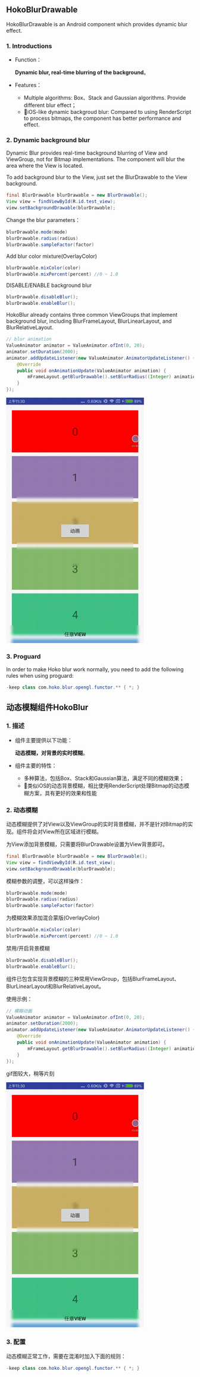 ## HokoBlurDrawable


HokoBlurDrawable is an Android component which provides dynamic blur effect.



### 1. Introductions

- Function：

	**Dynamic blur, real-time blurring of the background**。

- Features：
	- Multiple algorithms: Box、Stack and Gaussian algorithms. Provide different blur effect；
	- 🚀iOS-like dynamic backgroud blur: Compared to using RenderScript to process bitmaps, the component has better performance and effect.

### 2. Dynamic background blur

Dynamic Blur provides real-time background blurring of View and ViewGroup, not for Bitmap implementations. The component will blur the area where the View is located.

To add background blur to the View, just set the BlurDrawable to the View background.

```java
final BlurDrawable blurDrawable = new BlurDrawable();
View view = findViewById(R.id.test_view);
view.setBackgroundDrawable(blurDrawable);

```
Change the blur parameters：

```java
blurDrawable.mode(mode)
blurDrawable.radius(radius)
blurDrawable.sampleFactor(factor)

```

Add blur color mixture(OverlayColor)

```java
blurDrawable.mixColor(color)
blurDrawable.mixPercent(percent) //0 ~ 1.0
```

DISABLE/ENABLE background blur

```java
blurDrawable.disableBlur();
blurDrawable.enableBlur();
```
HokoBlur already contains three common ViewGroups that implement background blur, including BlurFrameLayout, BlurLinearLayout, and BlurRelativeLayout.



```java
// blur animation
ValueAnimator animator = ValueAnimator.ofInt(0, 20);
animator.setDuration(2000);
animator.addUpdateListener(new ValueAnimator.AnimatorUpdateListener() {
    @Override
    public void onAnimationUpdate(ValueAnimator animation) {
        mFrameLayout.getBlurDrawable().setBlurRadius((Integer) animation.getAnimatedValue());
    }
});

```


<img src="doc/graphic/blur_drawable.gif" width = "370" alt="动态模糊" />



### 3. Proguard
In order to make Hoko blur work normally, you need to add the following rules when using proguard:

```java
-keep class com.hoko.blur.opengl.functor.** { *; }

```







## 动态模糊组件HokoBlur


### 1. 描述

- 组件主要提供以下功能：

	**动态模糊，对背景的实时模糊**。

- 组件主要的特性：
	- 多种算法，包括Box、Stack和Gaussian算法，满足不同的模糊效果；
	- 🚀类似iOS的动态背景模糊，相比使用RenderScript处理Bitmap的动态模糊方案，具有更好的效果和性能
	

### 2. 动态模糊

动态模糊提供了对View以及ViewGroup的实时背景模糊，并不是针对Bitmap的实现。组件将会对View所在区域进行模糊。

为View添加背景模糊，只需要将BlurDrawable设置为View背景即可。

```java
final BlurDrawable blurDrawable = new BlurDrawable();
View view = findViewById(R.id.test_view);
view.setBackgroundDrawable(blurDrawable);

```
模糊参数的调整，可以这样操作：

```java
blurDrawable.mode(mode)
blurDrawable.radius(radius)
blurDrawable.sampleFactor(factor)

```

为模糊效果添加混合蒙版(OverlayColor)

```java
blurDrawable.mixColor(color)
blurDrawable.mixPercent(percent) //0 ~ 1.0
```

禁用/开启背景模糊

```java
blurDrawable.disableBlur();
blurDrawable.enableBlur();
```
组件已包含实现背景模糊的三种常用ViewGroup，包括BlurFrameLayout、BlurLinearLayout和BlurRelativeLayout。

使用示例：

```java
// 模糊动画
ValueAnimator animator = ValueAnimator.ofInt(0, 20);
animator.setDuration(2000);
animator.addUpdateListener(new ValueAnimator.AnimatorUpdateListener() {
    @Override
    public void onAnimationUpdate(ValueAnimator animation) {
        mFrameLayout.getBlurDrawable().setBlurRadius((Integer) animation.getAnimatedValue());
    }
});

```
gif图较大，稍等片刻

<img src="doc/graphic/blur_drawable.gif" width = "370" alt="动态模糊" />



### 3. 配置
动态模糊正常工作，需要在混淆时加入下面的规则：

```java
-keep class com.hoko.blur.opengl.functor.** { *; }

```

